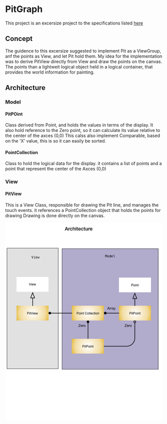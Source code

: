 # PitGraph

This project is an excersize project to the specifications listed [here](https://github.com/HendrixString/sfly-quest)

## Concept
The guidence to this excersize suggested to implement Pit as a ViewGroup, anf the points as View, and let Pit hold them.
My idea for the implementation was to derive PitView directly from View and draw the points on the canvas.
The points than a lightweit logical object held in a logical container, that provides the world information for painting.

## Architecture
### Model
#### PitPOint
Class derived from Point, and holds the values in terms of the display.
It also hold reference to the Zero point, so it can calculate its value relative to the center of the axces (0,0)
This calss also implement Comparable, based on the 'X' value, this is so it can easily be sorted.

#### PointCollection
Class to hold the logical data for the display.
it contains a list of points and a point that represent the center of the Axces (0,0)

### View
#### PitView
This is a View Class, responsible for drawing the Pit line, and manages the touch events.
it references a PointCollection object that holds the points for drawing
Drawing is done directly on the canvas.

![Architecture](/images/PitArchitecture.png)

